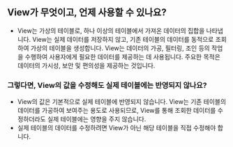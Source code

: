 ## View가 무엇이고, 언제 사용할 수 있나요?
- View는 가상의 테이블로, 하나 이상의 테이블에서 가져온 데이터의 집합을 나타냅니다. View는 실제 데이터를 저장하지 않고, 기존 테이블의 데이터를 동적으로 조회하여 가상의 테이블을 생성합니다. View는 데이터의 가공, 필터링, 조인 등의 작업을 수행하여 사용자에게 필요한 데이터를 제공하는 데 사용됩니다. 주요한 목적은 데이터의 가시성, 보안 및 편의성을 제공하는 것입니다.

### 그렇다면, View의 값을 수정해도 실제 테이블에는 반영되지 않나요?
- View의 값은 기본적으로 실제 테이블에 반영되지 않습니다. View는 기존 테이블의 데이터를 가공하여 보여주는 용도로 사용되므로, View를 통해 조회한 데이터를 수정하더라도 실제 테이블에는 영향을 주지 않습니다. 
- 실제 테이블의 데이터를 수정하려면 View가 아닌 해당 테이블을 직접 수정해야 합니다.
 
